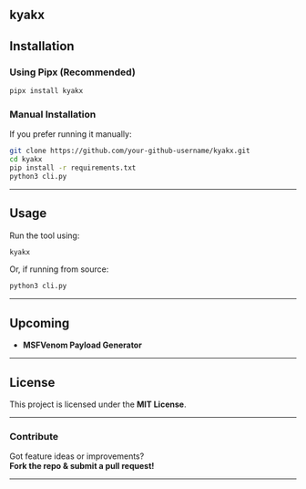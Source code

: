 ## **kyakx**

## **Installation**
### **Using Pipx (Recommended)**
```sh
pipx install kyakx
```

### **Manual Installation**
If you prefer running it manually:  
```sh
git clone https://github.com/your-github-username/kyakx.git
cd kyakx
pip install -r requirements.txt
python3 cli.py
```
---
## **Usage**
Run the tool using:  
```sh
kyakx
```
Or, if running from source:  
```sh
python3 cli.py
```

---

## **Upcoming**
- **MSFVenom Payload Generator**

---

## **License**
This project is licensed under the **MIT License**.

---

### **Contribute**
Got feature ideas or improvements?  
**Fork the repo & submit a pull request!**

---